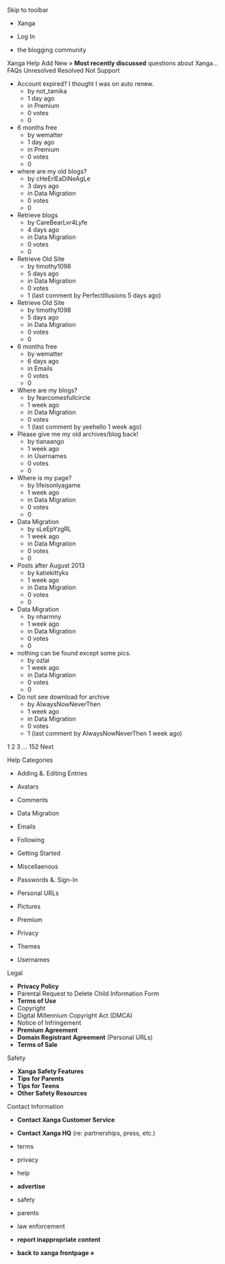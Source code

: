 Skip to toolbar

*   Xanga

*   Log In

*   the blogging community

Xanga Help Add New » **Most recently discussed** questions about Xanga… FAQs Unresolved Resolved Not Support

*   Account expired? I thought I was on auto renew.
    *   by not\_tamika
    *   1 day ago
    *   in Premium
    *   0 votes
    *   0
*   6 months free
    *   by wematter
    *   1 day ago
    *   in Premium
    *   0 votes
    *   0
*   where are my old blogs?
    *   by cHeErlEaDiNeAgLe
    *   3 days ago
    *   in Data Migration
    *   0 votes
    *   0
*   Retrieve blogs
    *   by CareBearLvr4Lyfe
    *   4 days ago
    *   in Data Migration
    *   0 votes
    *   0
*   Retrieve Old Site
    *   by timothy1098
    *   5 days ago
    *   in Data Migration
    *   0 votes
    *   1 (last comment by PerfectIllusions 5 days ago)
*   Retrieve Old Site
    *   by timothy1098
    *   5 days ago
    *   in Data Migration
    *   0 votes
    *   0
*   6 months free
    *   by wematter
    *   6 days ago
    *   in Emails
    *   0 votes
    *   0
*   Where are my blogs?
    *   by fearcomesfullcircle
    *   1 week ago
    *   in Data Migration
    *   0 votes
    *   1 (last comment by yeehello 1 week ago)
*   Please give me my old archives/blog back!
    *   by tianaango
    *   1 week ago
    *   in Usernames
    *   0 votes
    *   0
*   Where is my page?
    *   by lifeisonlyagame
    *   1 week ago
    *   in Data Migration
    *   0 votes
    *   0
*   Data Migration
    *   by sLeEpYzgRL
    *   1 week ago
    *   in Data Migration
    *   0 votes
    *   0
*   Posts after August 2013
    *   by katiekittyks
    *   1 week ago
    *   in Data Migration
    *   0 votes
    *   0
*   Data Migration
    *   by nharmny
    *   1 week ago
    *   in Data Migration
    *   0 votes
    *   0
*   nothing can be found except some pics.
    *   by ozlai
    *   1 week ago
    *   in Data Migration
    *   0 votes
    *   0
*   Do not see download for archive
    *   by AlwaysNowNeverThen
    *   1 week ago
    *   in Data Migration
    *   0 votes
    *   1 (last comment by AlwaysNowNeverThen 1 week ago)

1 2 3 ... 152 Next

Help Categories

*   Adding &. Editing Entries
*   Avatars
*   Comments
*   Data Migration
*   Emails
*   Following
*   Getting Started
*   Miscellaenous

*   Passwords &. Sign-In
*   Personal URLs
*   Pictures
*   Premium
*   Privacy
*   Themes
*   Usernames

Legal

*   **Privacy Policy**
*   Parental Request to Delete Child Information Form
*   **Terms of Use**
*   Copyright
*   Digital Millennium Copyright Act (DMCA)
*   Notice of Infringement
*   **Premium Agreement**
*   **Domain Registrant Agreement** (Personal URLs)
*   **Terms of Sale**

Safety

*   **Xanga Safety Features**
*   **Tips for Parents**
*   **Tips for Teens**
*   **Other Safety Resources**

Contact Information

*   **Contact Xanga Customer Service**
*   **Contact Xanga HQ** (re: partnerships, press, etc.)

*   terms
*   privacy
*   help
*   **advertise**

*   safety
*   parents
*   law enforcement
*   **report inappropriate content**

*   **back to xanga frontpage »**